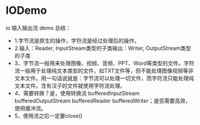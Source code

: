 # IODemo
io 输入输出流 demo
总结：
 *  1.字节流是原生的操作，字符流是经过处理后的操作。
 *  2.输入：Reader, InputStream类型的子类输出：Writer, OutputStream类型的子类
 *  3、字节流一般用来处理图像、视频、音频、PPT、Word等类型的文件。字符流一般用于处理纯文本类型的文件，如TXT文件等，但不能处理图像视频等非文本文件。用一句话说就是：字节流可以处理一切文件，而字符流只能处理纯文本文件。含有汉子的文件就使用字符流处理。
 *  4、需要转换？是，使用转换流 bufferedInputStream bufferedOutputStream bufferedReader bufferedWriter；是否需要高效，使用缓冲流。
 *  5、使用流之后一定要close()
